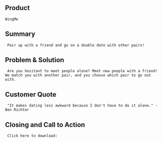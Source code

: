 ## Product ##
    WingMe

## Summary ##
     Pair up with a friend and go on a double date with other pairs! 

## Problem & Solution ##
     Are you hesitant to meet people alone? Meet new people with a friend! We match you with another pair, and you choose which pair to go out with.

## Customer Quote ##
     "It makes dating less awkward because I don't have to do it alone." - Ben Richter

## Closing and Call to Action ##
     Click here to download:
